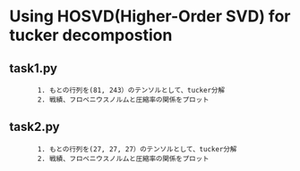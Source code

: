 # Using HOSVD(Higher-Order SVD) for tucker decompostion



## task1.py  

           1. もとの行列を(81, 243）のテンソルとして、tucker分解
           2. 戦績、フロベニウスノルムと圧縮率の関係をプロット
           
       
## task2.py 

           1. もとの行列を(27, 27, 27）のテンソルとして、tucker分解
           2. 戦績、フロベニウスノルムと圧縮率の関係をプロット
